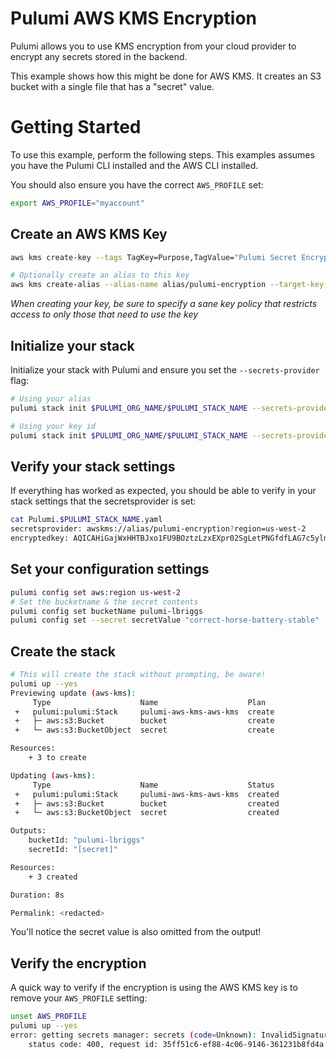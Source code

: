 # Pulumi AWS KMS Encryption

Pulumi allows you to use KMS encryption from your cloud provider to encrypt any secrets stored in the backend.

This example shows how this might be done for AWS KMS. It creates an S3 bucket with a single file that has a "secret" value.

# Getting Started

To use this example, perform the following steps. This examples assumes you have the Pulumi CLI installed and the AWS CLI installed.

You should also ensure you have the correct `AWS_PROFILE` set:

```bash
export AWS_PROFILE="myaccount"
```

## Create an AWS KMS Key

```bash
aws kms create-key --tags TagKey=Purpose,TagValue="Pulumi Secret Encryption" --description "Pulumi secret encryption Key"

# Optionally create an alias to this key
aws kms create-alias --alias-name alias/pulumi-encryption --target-key-id $MY_KEY_ID
```

_When creating your key, be sure to specify a sane key policy that restricts access to only those that need to use the key_

## Initialize your stack

Initialize your stack with Pulumi and ensure you set the `--secrets-provider` flag:

```bash
# Using your alias
pulumi stack init $PULUMI_ORG_NAME/$PULUMI_STACK_NAME --secrets-provider="awskms://alias/pulumi-encryption?region=us-west-2"

# Using your key id
pulumi stack init $PULUMI_ORG_NAME/$PULUMI_STACK_NAME --secrets-provider="awskms://1234abcd-12ab-34cd-56ef-1234567890ab?region=us-west-2"
```

## Verify your stack settings

If everything has worked as expected, you should be able to verify in your stack settings that the secretsprovider is set:

```bash
cat Pulumi.$PULUMI_STACK_NAME.yaml
secretsprovider: awskms://alias/pulumi-encryption?region=us-west-2
encryptedkey: AQICAHiGajWxHHTBJxo1FU9BOztzLzxEXpr02SgLetPNGfdfLAG7c5ylmHRJJRz5jtaj2LtzAAAAfjB8BgkqhkiG9w0BBwagbzBtAgEAMGgGCSqGSIb3DQEHATAeBglghkgBZQMEAS4wEQQMT+iyFkgT4bmdja9WAgEQgDuVYN+iLr6sdyFNGXJS8GfjKiqMBXVvwmn9byd3ywCfJwMsuDnpqAWSmquV5eoLBdPEEOY1D/TuBQuCLQ==
```

## Set your configuration settings

```bash
pulumi config set aws:region us-west-2
# Set the bucketname & the secret contents
pulumi config set bucketName pulumi-lbriggs
pulumi config set --secret secretValue "correct-horse-battery-stable"
```

## Create the stack

```bash
# This will create the stack without prompting, be aware!
pulumi up --yes
Previewing update (aws-kms):
     Type                    Name                    Plan
 +   pulumi:pulumi:Stack     pulumi-aws-kms-aws-kms  create
 +   ├─ aws:s3:Bucket        bucket                  create
 +   └─ aws:s3:BucketObject  secret                  create

Resources:
    + 3 to create

Updating (aws-kms):
     Type                    Name                    Status
 +   pulumi:pulumi:Stack     pulumi-aws-kms-aws-kms  created
 +   ├─ aws:s3:Bucket        bucket                  created
 +   └─ aws:s3:BucketObject  secret                  created

Outputs:
    bucketId: "pulumi-lbriggs"
    secretId: "[secret]"

Resources:
    + 3 created

Duration: 8s

Permalink: <redacted>
```

You'll notice the secret value is also omitted from the output!

## Verify the encryption

A quick way to verify if the encryption is using the AWS KMS key is to remove your `AWS_PROFILE` setting:

```bash
unset AWS_PROFILE
pulumi up --yes
error: getting secrets manager: secrets (code=Unknown): InvalidSignatureException: The request signature we calculated does not match the signature you provided. Check your AWS Secret Access Key and signing method. Consult the service documentation for details.
	status code: 400, request id: 35ff51c6-ef88-4c06-9146-361231b8fd4a
```






